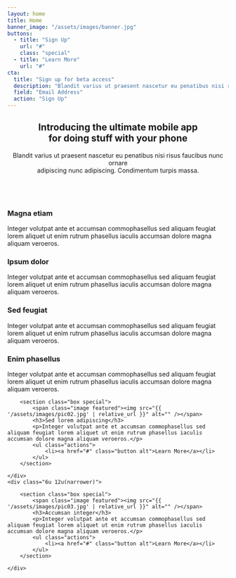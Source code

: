 ```yaml
---
layout: home
title: Home
banner_image: "/assets/images/banner.jpg"
buttons:
  - title: "Sign Up"
    url: "#"
    class: "special"
  - title: "Learn More"
    url: "#"
cta:
  title: "Sign up for beta access"
  description: "Blandit varius ut praesent nascetur eu penatibus nisi risus faucibus nunc."
  field: "Email Address"
  action: "Sign Up"
---
```


<section class="box special features">
	<header class="major">
		<h2>Introducing the ultimate mobile app
		<br />
		for doing stuff with your phone</h2>
		<p>Blandit varius ut praesent nascetur eu penatibus nisi risus faucibus nunc ornare<br />
		adipiscing nunc adipiscing. Condimentum turpis massa.</p>
	</header>
	<span class="image featured"><img src="{{ '/assets/images/pic01.jpg' | relative_url }}" alt="" /></span>
</section>

<section class="box special features">
	<div class="features-row">
		<section>
			<span class="icon major accent2"><i class="fas fa-bolt" data-fa-transform="grow-20"></i></span>
			<h3>Magna etiam</h3>
			<p>
        Integer volutpat ante et accumsan commophasellus sed aliquam feugiat
        lorem aliquet ut enim rutrum phasellus iaculis accumsan dolore magna
        aliquam veroeros.
      </p>
		</section>
		<section>
			<span class="icon major accent3"><i class="fas fa-chart-area" data-fa-transform="grow-20"></i></span>
			<h3>Ipsum dolor</h3>
			<p>
        Integer volutpat ante et accumsan commophasellus sed aliquam feugiat
        lorem aliquet ut enim rutrum phasellus iaculis accumsan dolore magna
        aliquam veroeros.
      </p>
		</section>
	</div>
	<div class="features-row">
		<section>
			<span class="icon major accent4"><i class="fas fa-cloud" data-fa-transform="grow-20"></i></span>
			<h3>Sed feugiat</h3>
      <p>
        Integer volutpat ante et accumsan commophasellus sed aliquam feugiat
        lorem aliquet ut enim rutrum phasellus iaculis accumsan dolore magna
        aliquam veroeros.
      </p>
		</section>
		<section>
			<span class="icon major accent5"><i class="fas fa-lock" data-fa-transform="grow-20"></i></span>
			<h3>Enim phasellus</h3>
			<p>
        Integer volutpat ante et accumsan commophasellus sed aliquam feugiat
        lorem aliquet ut enim rutrum phasellus iaculis accumsan dolore magna
        aliquam veroeros.
      </p>
		</section>
	</div>
</section>

<div class="row">
	<div class="6u 12u(narrower)">

		<section class="box special">
			<span class="image featured"><img src="{{ '/assets/images/pic02.jpg' | relative_url }}" alt="" /></span>
			<h3>Sed lorem adipiscing</h3>
			<p>Integer volutpat ante et accumsan commophasellus sed aliquam feugiat lorem aliquet ut enim rutrum phasellus iaculis accumsan dolore magna aliquam veroeros.</p>
			<ul class="actions">
				<li><a href="#" class="button alt">Learn More</a></li>
			</ul>
		</section>

	</div>
	<div class="6u 12u(narrower)">

		<section class="box special">
			<span class="image featured"><img src="{{ '/assets/images/pic03.jpg' | relative_url }}" alt="" /></span>
			<h3>Accumsan integer</h3>
			<p>Integer volutpat ante et accumsan commophasellus sed aliquam feugiat lorem aliquet ut enim rutrum phasellus iaculis accumsan dolore magna aliquam veroeros.</p>
			<ul class="actions">
				<li><a href="#" class="button alt">Learn More</a></li>
			</ul>
		</section>

	</div>
</div>
